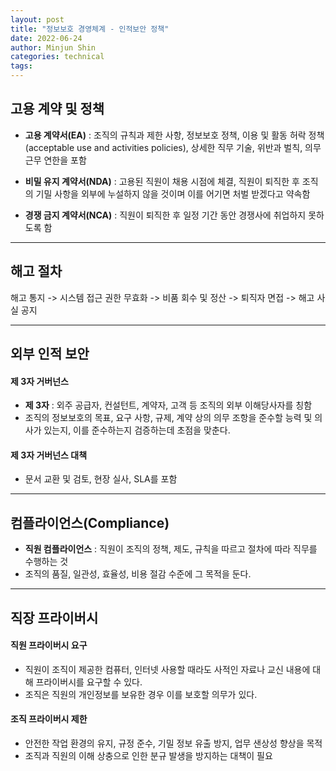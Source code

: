 ```yaml
---
layout: post
title: "정보보호 경영체계 - 인적보안 정책"
date: 2022-06-24
author: Minjun Shin
categories: technical
tags:
---
```



## 고용 계약 및 정책

- **고용 계약서(EA)** : 조직의 규칙과 제한 사항, 정보보호 정책, 이용 및 활동 허락 정책(acceptable use and activities policies), 상세한 직무 기술, 위반과 벌칙, 의무 근무 연한을 포함

- **비밀 유지 계약서(NDA)** : 고용된 직원이 채용 시점에 체결, 직원이 퇴직한 후 조직의 기밀 사항을 외부에 누설하지 않을 것이며 이를 어기면 처벌 받겠다고 약속함

- **경쟁 금지 계약서(NCA)** : 직원이 퇴직한 후 일정 기간 동안 경쟁사에 취업하지 못하도록 함

---

## 해고 절차
해고 통지 -> 시스템 접근 권한 무효화 -> 비품 회수 및 정산 -> 퇴직자 면접 -> 해고 사실 공지

---

## 외부 인적 보안
#### 제 3자 거버넌스
- **제 3자** : 외주 공급자, 컨설턴트, 계약자, 고객 등 조직의 외부 이해당사자를 칭함
- 조직의 정보보호의 목표, 요구 사항, 규제, 계약 상의 의무 조항을 준수할 능력 및 의사가 있는지, 이를 준수하는지 검증하는데 초점을 맞춘다.

#### 제 3자 거버넌스 대책 
- 문서 교환 및 검토, 현장 실사, SLA를 포함

---

## 컴플라이언스(Compliance)
- **직원 컴플라이언스** : 직원이 조직의 정책, 제도, 규칙을 따르고 절차에 따라 직무를 수행하는 것
- 조직의 품질, 일관성, 효율성, 비용 절감 수준에 그 목적을 둔다.

---

## 직장 프라이버시
#### 직원 프라이버시 요구
- 직원이 조직이 제공한 컴퓨터, 인터넷 사용할 때라도 사적인 자료나 교신 내용에 대해 프라이버시를 요구할 수 있다.
- 조직은 직원의 개인정보를 보유한 경우 이를 보호할 의무가 있다.

#### 조직 프라이버시 제한
- 안전한 작업 환경의 유지, 규정 준수, 기밀 정보 유출 방지, 업무 샌상성 향상을 목적
- 조직과 직원의 이해 상충으로 인한 분규 발생을 방지하는 대책이 필요

